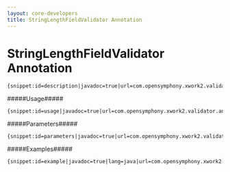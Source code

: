 ```yaml
---
layout: core-developers
title: StringLengthFieldValidator Annotation
---
```


# StringLengthFieldValidator Annotation



~~~~~~~
{snippet:id=description|javadoc=true|url=com.opensymphony.xwork2.validator.annotations.StringLengthFieldValidator}
~~~~~~~

#####Usage#####



~~~~~~~
{snippet:id=usage|javadoc=true|url=com.opensymphony.xwork2.validator.annotations.StringLengthFieldValidator}
~~~~~~~

#####Parameters#####



~~~~~~~
{snippet:id=parameters|javadoc=true|url=com.opensymphony.xwork2.validator.annotations.StringLengthFieldValidator}
~~~~~~~

#####Examples#####



~~~~~~~
{snippet:id=example|javadoc=true|lang=java|url=com.opensymphony.xwork2.validator.annotations.StringLengthFieldValidator}
~~~~~~~
